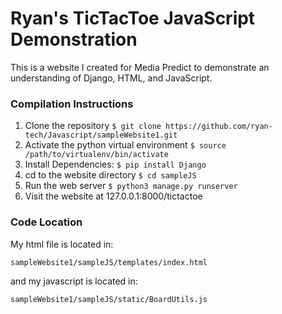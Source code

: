 # Ryan's TicTacToe JavaScript Demonstration
This is a website I created for Media Predict to demonstrate an understanding of Django, HTML, and JavaScript.

### Compilation Instructions
1. Clone the repository `$ git clone https://github.com/ryan-tech/Javascript/sampleWebsite1.git`
2. Activate the python virtual environment `$ source /path/to/virtualenv/bin/activate`
3. Install Dependencies: `$ pip install Django`
4. cd to the website directory `$ cd sampleJS`
5. Run the web server `$ python3 manage.py runserver`
6. Visit the website at 127.0.0.1:8000/tictactoe

### Code Location
My html file is located in:

`sampleWebsite1/sampleJS/templates/index.html` 

and my javascript is located in:

`sampleWebsite1/sampleJS/static/BoardUtils.js`
